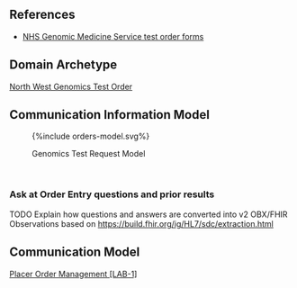 ## References

- [NHS Genomic Medicine Service test order forms](https://www.england.nhs.uk/publication/nhs-genomic-medicine-service-test-order-forms/)

## Domain Archetype

[North West Genomics Test Order](Questionnaire-GenomicTestOrder.html)

## Communication Information Model

<figure>
{%include orders-model.svg%}
<p id="fX.X.X.X-X" class="figureTitle">Genomics Test Request Model</p>
</figure>
<br clear="all">

### Ask at Order Entry questions and prior results

TODO Explain how questions and answers are converted into v2 OBX/FHIR Observations based on https://build.fhir.org/ig/HL7/sdc/extraction.html

## Communication Model  

[Placer Order Management [LAB-1]](LAB-1.html)
